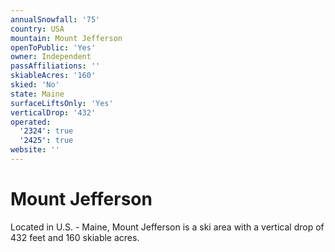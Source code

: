 ```yaml
---
annualSnowfall: '75'
country: USA
mountain: Mount Jefferson
openToPublic: 'Yes'
owner: Independent
passAffiliations: ''
skiableAcres: '160'
skied: 'No'
state: Maine
surfaceLiftsOnly: 'Yes'
verticalDrop: '432'
operated:
  '2324': true
  '2425': true
website: ''
---
```



# Mount Jefferson

Located in U.S. - Maine, Mount Jefferson is a ski area with a vertical drop of 432 feet and 160 skiable acres.
